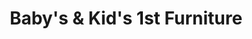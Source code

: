 ---
title: "Baby's & Kid's 1st Furniture"
url: /houston/babys-and-kids-1st-furniture/
shop: furniture
---